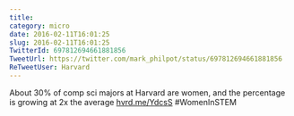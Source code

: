 ```yaml
---
title: 
category: micro
date: 2016-02-11T16:01:25
slug: 2016-02-11T16:01:25
TwitterId: 697812694661881856
TweetUrl: https://twitter.com/mark_philpot/status/697812694661881856
ReTweetUser: Harvard
---
```


<i class="fa fa-retweet" aria-hidden="true"></i> About 30% of comp sci majors at Harvard are women, and the percentage is growing at 2x the average [hvrd.me/YdcsS](http://hvrd.me/YdcsS) #WomenInSTEM